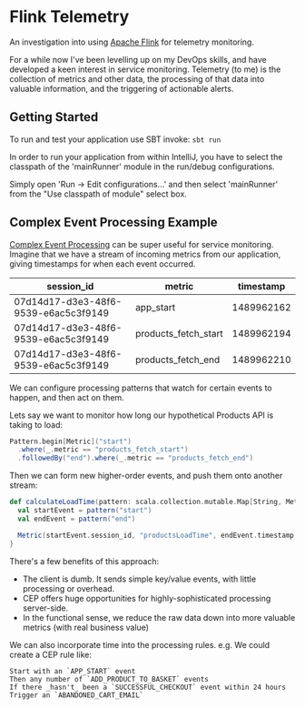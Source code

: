 # Flink Telemetry

An investigation into using [Apache Flink](https://ci.apache.org/projects/flink/flink-docs-release-1.2/) for telemetry monitoring.

For a while now I've been levelling up on my DevOps skills, and have developed a keen interest in service monitoring. Telemetry (to me) is the collection of metrics and other data, the processing of that data into valuable information, and the triggering of actionable alerts.

## Getting Started

To run and test your application use SBT invoke: `sbt run`

In order to run your application from within IntelliJ, you have to select the classpath of the 'mainRunner' module in the run/debug configurations.

Simply open 'Run -> Edit configurations...' and then select 'mainRunner' from the "Use classpath of module" select box.

## Complex Event Processing Example

[Complex Event Processing](https://en.wikipedia.org/wiki/Complex_event_processing) can be super useful for service monitoring. Imagine that we have a stream of incoming metrics from our application, giving timestamps for when each event occurred.

| session_id                           | metric               | timestamp  |
|--------------------------------------|----------------------|------------|
| 07d14d17-d3e3-48f6-9539-e6ac5c3f9149 | app_start            | 1489962162 |
| 07d14d17-d3e3-48f6-9539-e6ac5c3f9149 | products_fetch_start | 1489962194 |
| 07d14d17-d3e3-48f6-9539-e6ac5c3f9149 | products_fetch_end   | 1489962210 |

We can configure processing patterns that watch for certain events to happen, and then act on them.

Lets say we want to monitor how long our hypothetical Products API is taking to load:

```scala
Pattern.begin[Metric]("start")
  .where(_.metric == "products_fetch_start")
  .followedBy("end").where(_.metric == "products_fetch_end")
```

Then we can form new higher-order events, and push them onto another stream:

```scala
def calculateLoadTime(pattern: scala.collection.mutable.Map[String, Metric]) = {
  val startEvent = pattern("start")
  val endEvent = pattern("end")

  Metric(startEvent.session_id, "productsLoadTime", endEvent.timestamp - startEvent.timestamp)
}
```

There's a few benefits of this approach:

* The client is dumb. It sends simple key/value events, with little processing or overhead.
* CEP offers huge opportunities for highly-sophisticated processing server-side.
* In the functional sense, we reduce the raw data down into more valuable metrics (with real business value)

We can also incorporate time into the processing rules. e.g. We could create a CEP rule like:

```
Start with an `APP_START` event
Then any number of `ADD_PRODUCT_TO_BASKET` events
If there _hasn't_ been a `SUCCESSFUL_CHECKOUT` event within 24 hours
Trigger an `ABANDONED_CART_EMAIL`
```
